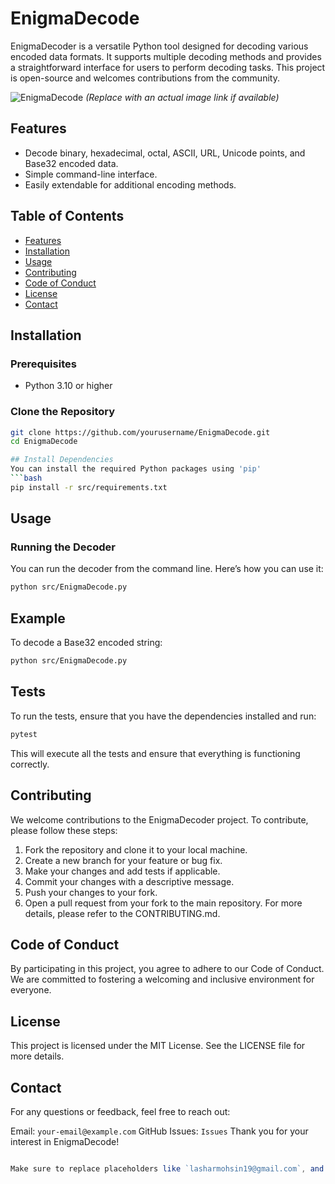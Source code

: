 # EnigmaDecode

EnigmaDecoder is a versatile Python tool designed for decoding various encoded data formats. It supports multiple decoding methods and provides a straightforward interface for users to perform decoding tasks. This project is open-source and welcomes contributions from the community.

![EnigmaDecode](https://your-image-link.com) *(Replace with an actual image link if available)*

## Features

- Decode binary, hexadecimal, octal, ASCII, URL, Unicode points, and Base32 encoded data.
- Simple command-line interface.
- Easily extendable for additional encoding methods.

## Table of Contents

- [Features](#features)
- [Installation](#installation)
- [Usage](#usage)
- [Contributing](#contributing)
- [Code of Conduct](#code-of-conduct)
- [License](#license)
- [Contact](#contact)

## Installation

### Prerequisites

- Python 3.10 or higher

### Clone the Repository

```bash
git clone https://github.com/yourusername/EnigmaDecode.git
cd EnigmaDecode

## Install Dependencies
You can install the required Python packages using 'pip'
```bash
pip install -r src/requirements.txt
```

## Usage
### Running the Decoder
You can run the decoder from the command line. Here’s how you can use it:
```bash
python src/EnigmaDecode.py
```

## Example
To decode a Base32 encoded string:
```bash
python src/EnigmaDecode.py
```
## Tests
To run the tests, ensure that you have the dependencies installed and run:
```bash
pytest
```
This will execute all the tests and ensure that everything is functioning correctly.

## Contributing
We welcome contributions to the EnigmaDecoder project. To contribute, please follow these steps:

1. Fork the repository and clone it to your local machine.
2. Create a new branch for your feature or bug fix.
3. Make your changes and add tests if applicable.
4. Commit your changes with a descriptive message.
5. Push your changes to your fork.
6. Open a pull request from your fork to the main repository.
For more details, please refer to the CONTRIBUTING.md.

## Code of Conduct
By participating in this project, you agree to adhere to our Code of Conduct. We are committed to fostering a welcoming and inclusive environment for everyone.

## License
This project is licensed under the MIT License. See the LICENSE file for more details.

## Contact
For any questions or feedback, feel free to reach out:

Email: `your-email@example.com`
GitHub Issues: `Issues`
Thank you for your interest in EnigmaDecode!
```javascript

Make sure to replace placeholders like `lasharmohsin19@gmail.com`, and `president-xd` with actual values relevant to your project.

```
